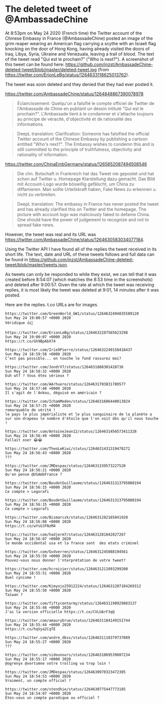 # The deleted tweet of @AmbassadeChine

At 8:53pm on May 24 2020 (French time) the Twitter account of the Chinese Embassy in France (@AmbassadeChine) posted an image of the grim reaper wearing an American flag carrying a scythe with an Israeli flag knocking on the door of Hong Kong, having already visited the doors of Iraq, Libya, Syria, Ukraine and Venezuala, leaving a trail of blood. The text of the tweet read "Qui est le prochain?" ("Who is next?"). A screenshot of this tweet can be found here: https://github.com/jnzst/AmbassadeChine-deleted-tweet/blob/master/deleted-tweet.jpg (from https://twitter.com/ErionLeBg/status/1264633118625013762).

The tweet was soon deleted and they denied that they had ever posted it.

https://twitter.com/AmbassadeChine/status/1264848867390078978

> Éclaircissement: Quelqu'un a falsifié le compte officiel de Twitter de l'Ambassade de Chine en publiant un dessin intitulé "Qui est le prochain?". L'Ambassade tient à le condamner et s'attache toujours au principe de véracité, d'objectivité et de rationalité des informations.

> DeepL translation: Clarification: Someone has falsified the official Twitter account of the Chinese Embassy by publishing a cartoon entitled "Who's next?". The Embassy wishes to condemn this and is still committed to the principle of truthfulness, objectivity and rationality of information.

https://twitter.com/ChinaEmbGermany/status/1265652087494508546

> Die chn. Botschaft in Frankreich hat das Tweet nie gepostet und hat schon auf Twitter u. Homepage Klarstellung dazu gemacht. Das Bild mit Account-Logo wurde böswillig gefälscht, um China zu diffamieren. Man sollte Urteilskraft haben, Fake News zu erkennen u. nicht zu verbreiten.

> DeepL translation: The embassy in France has never posted the tweet and has already clarified this on Twitter and the homepage. The picture with account logo was maliciously faked to defame China. One should have the power of judgement to recognize and not to spread fake news.

However, the tweet was real and its URL was https://twitter.com/AmbassadeChine/status/1264630583034077184.

Using the Twitter API I have found all of the replies the tweet received in its short life. The text, date and URL of these tweets follows and full data can be found in https://github.com/jnzst/AmbassadeChine-deleted-tweet/blob/master/tweets.json.

As tweets can only be responded to while they exist, we can tell that it was created before 8:54:07 (which matches the 8:53 time in the screenshots) and deleted after 9:00:57. Given the rate at which the tweet was receiving replies, it is most likely the tweet was deleted at 9:01, 14 minutes after it was posted.

Here are the replies. t.co URLs are for images.

```
https://twitter.com/GreenWorld_GW1/status/1264632494835589120
Sun May 24 19:00:57 +0000 2020
Véridique 👍🙏

https://twitter.com/ErionLeBg/status/1264632287565623298
Sun May 24 19:00:07 +0000 2020
https://t.co/Gh9BpAbX74

https://twitter.com/Irie9Pierre/status/1264632249158418437
Sun May 24 18:59:58 +0000 2020
C’est pas possible... on touche le fond rassurez moi?

https://twitter.com/JondrV7/status/1264631888301428736
Sun May 24 18:58:32 +0000 2020
Euh wtf ? Vous êtes sérieux ?

https://twitter.com/AArhuero/status/1264631703831789577
Sun May 24 18:57:48 +0000 2020
Il s'agit de l'Ankou, déguisé en américain ?

https://twitter.com/IchamMeden/status/1264631606440013824
Sun May 24 18:57:25 +0000 2020
remarquable de vérité !
le pays le plus impérialiste et le plus sanguinaire de la planète a sur son drapeau le nombre d'étoile que l'on voit dès qu'il nous touche !

https://twitter.com/AntoineJean12/status/1264631456573411328
Sun May 24 18:56:49 +0000 2020
Fallait oser 😂😂

https://twitter.com/TheoLeKiwi/status/1264631431319478272
Sun May 24 18:56:43 +0000 2020
???

https://twitter.com/JMDespax/status/1264631339573227520
Sun May 24 18:56:21 +0000 2020
Qu'en pense @USAmbFrance ?

https://twitter.com/BoudetGuillaume/status/1264631313795080194
Sun May 24 18:56:15 +0000 2020
Ce compte > Legorafi

https://twitter.com/BoudetGuillaume/status/1264631313795080194
Sun May 24 18:56:15 +0000 2020
Ce compte > Legorafi

https://twitter.com/Bismarczk/status/1264631282165841920
Sun May 24 18:56:08 +0000 2020
https://t.co/wYsUJFNzM4

https://twitter.com/hadjerm7/status/1264631281842827267
Sun May 24 18:56:07 +0000 2020
le monde occidental usa et la france sont  des etats criminel

https://twitter.com/Gvdverren/status/1264631245088194561
Sun May 24 18:55:59 +0000 2020
Pouvez-vous nous donner l'nterprétation de votre tweet?

https://twitter.com/hcroizier/status/1264631211093299200
Sun May 24 18:55:51 +0000 2020
Quel cynisme !

https://twitter.com/Kimyojo25912224/status/1264631207184269312
Sun May 24 18:55:50 +0000 2020
Taïwan ?

https://twitter.com/fiftycentarmy/status/1264631198929883137
Sun May 24 18:55:48 +0000 2020
J'ai la version officielle https://t.co/CVLUArF3qQ

https://twitter.com/amaurybrue/status/1264631184149151744
Sun May 24 18:55:44 +0000 2020
https://t.co/hqVya2CqTE

https://twitter.com/andre_dbss/status/1264631110379737089
Sun May 24 18:55:27 +0000 2020
???

https://twitter.com/sidounours/status/1264631069539807234
Sun May 24 18:55:17 +0000 2020
@ogrenyx @vertumne votre trolling va trop loin !

https://twitter.com/JMDespax/status/1264630970323472385
Sun May 24 18:54:53 +0000 2020
Vraiment, un compte officiel ?

https://twitter.com/stendhie/status/1264630775447773185
Sun May 24 18:54:07 +0000 2020
Êtes-vous un compte parodique ou officiel ?
```
